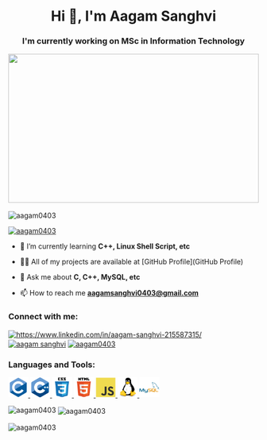 <h1 align="center">Hi 👋, I'm Aagam Sanghvi</h1>
<h3 align="center">I'm currently working on MSc in Information Technology</h3>
<img height="300" width="100%" src="https://i.pinimg.com/originals/d4/81/f3/d481f3c72e283309071f79e01b05c06d.gif">

<p align="left"> <img src="https://komarev.com/ghpvc/?username=aagam0403&label=Profile%20views&color=0e75b6&style=flat" alt="aagam0403" /> </p>

<p align="left"> <a href="https://github.com/ryo-ma/github-profile-trophy"><img src="https://github-profile-trophy.vercel.app/?username=aagam0403" alt="aagam0403" /></a> </p>

- 🌱 I’m currently learning **C++, Linux Shell Script, etc**

- 👨‍💻 All of my projects are available at [GitHub Profile](GitHub Profile)

- 💬 Ask me about **C, C++, MySQL, etc**

- 📫 How to reach me **aagamsanghvi0403@gmail.com**

<h3 align="left">Connect with me:</h3>
<p align="left">
<a href="https://linkedin.com/in/https://www.linkedin.com/in/aagam-sanghvi-215587315/" target="blank"><img align="center" src="https://raw.githubusercontent.com/rahuldkjain/github-profile-readme-generator/master/src/images/icons/Social/linked-in-alt.svg" alt="https://www.linkedin.com/in/aagam-sanghvi-215587315/" height="30" width="40" /></a>
<a href="https://fb.com/aagam sanghvi" target="blank"><img align="center" src="https://raw.githubusercontent.com/rahuldkjain/github-profile-readme-generator/master/src/images/icons/Social/facebook.svg" alt="aagam sanghvi" height="30" width="40" /></a>
<a href="https://instagram.com/aagam0403" target="blank"><img align="center" src="https://raw.githubusercontent.com/rahuldkjain/github-profile-readme-generator/master/src/images/icons/Social/instagram.svg" alt="aagam0403" height="30" width="40" /></a>
</p>

<h3 align="left">Languages and Tools:</h3>
<p align="left"> <a href="https://www.cprogramming.com/" target="_blank" rel="noreferrer"> <img src="https://raw.githubusercontent.com/devicons/devicon/master/icons/c/c-original.svg" alt="c" width="40" height="40"/> </a> <a href="https://www.w3schools.com/cpp/" target="_blank" rel="noreferrer"> <img src="https://raw.githubusercontent.com/devicons/devicon/master/icons/cplusplus/cplusplus-original.svg" alt="cplusplus" width="40" height="40"/> </a> <a href="https://www.w3schools.com/css/" target="_blank" rel="noreferrer"> <img src="https://raw.githubusercontent.com/devicons/devicon/master/icons/css3/css3-original-wordmark.svg" alt="css3" width="40" height="40"/> </a> <a href="https://www.w3.org/html/" target="_blank" rel="noreferrer"> <img src="https://raw.githubusercontent.com/devicons/devicon/master/icons/html5/html5-original-wordmark.svg" alt="html5" width="40" height="40"/> </a> <a href="https://developer.mozilla.org/en-US/docs/Web/JavaScript" target="_blank" rel="noreferrer"> <img src="https://raw.githubusercontent.com/devicons/devicon/master/icons/javascript/javascript-original.svg" alt="javascript" width="40" height="40"/> </a> <a href="https://www.linux.org/" target="_blank" rel="noreferrer"> <img src="https://raw.githubusercontent.com/devicons/devicon/master/icons/linux/linux-original.svg" alt="linux" width="40" height="40"/> </a> <a href="https://www.mysql.com/" target="_blank" rel="noreferrer"> <img src="https://raw.githubusercontent.com/devicons/devicon/master/icons/mysql/mysql-original-wordmark.svg" alt="mysql" width="40" height="40"/> </a> </p>

<p><img align="left" src="https://github-readme-stats.vercel.app/api/top-langs?username=aagam0403&show_icons=true&locale=en&layout=compact" alt="aagam0403" /></p>

<p>&nbsp;<img align="center" src="https://github-readme-stats.vercel.app/api?username=aagam0403&show_icons=true&locale=en" alt="aagam0403" /></p>

<p><img align="center" src="https://github-readme-streak-stats.herokuapp.com/?user=aagam0403&" alt="aagam0403" /></p>
